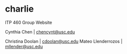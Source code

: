# charlie
ITP 460 Group Website

Cynthia Chen | chencynt@usc.edu


Christina Doolan | cdoolan@usc.edu
Mateo Llenderrozos | mllender@usc.edu
